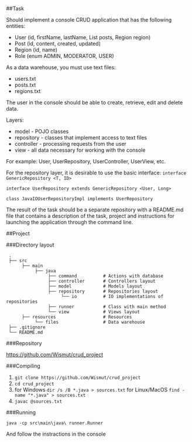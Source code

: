 ##Task

Should implement a console CRUD application that has the following entities:

* User (id, firstName, lastName, List <Post> posts, Region region)
* Post (id, content, created, updated)
* Region (id, name)
* Role (enum ADMIN, MODERATOR, USER)


 As a data warehouse, you must use text files:

 * users.txt
 * posts.txt
 * regions.txt

 The user in the console should be able to create, retrieve, edit and delete data.

 Layers:

 * model - POJO classes
 * repository - classes that implement access to text files
 * controller - processing requests from the user
 * view - all data necessary for working with the console

For example: User, UserRepository, UserController, UserView, etc.

For the repository layer, it is desirable to use the basic interface:
```interface GenericRepository <T, ID>```

```interface UserRepository extends GenericRepository <User, Long>```

```class JavaIOUserRepositoryImpl implements UserRepository```

The result of the task should be a separate repository with a README.md file that contains a description of the task, project and instructions for launching the application through the command line.

##Project

###Directory layout

     .
     ├── src
          ├── main
               ├── java
                    ├── command          # Actions with database
                    ├── controller       # Controllers layout
                    ├── model            # Models layout
                    ├── repository       # Repositories layout
                         └── io          # IO implementations of repositories
                    ├── runner           # Class with main method
                    └── view             # Views layout
          ├── resources                  # Resources
               └── files                 # Data warehouse
     ├── .gitignore
     └── README.md

###Repository

https://github.com/Wismut/crud_project

###Compiling

1. ```git clone https://github.com/Wismut/crud_project```
2. ```cd crud_project```
3. for Windows 
```dir /s /B *.java > sources.txt```
   for Linux/MacOS 
```find -name "*.java" > sources.txt```
4. ```javac @sources.txt```

###Running

```java -cp src\main\java\ runner.Runner```

And follow the instractions in the console
